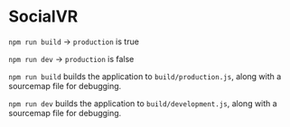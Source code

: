 # SocialVR

`npm run build` -> `production` is true

`npm run dev` -> `production` is false

`npm run build` builds the application to `build/production.js`, along with a sourcemap file for debugging.

`npm run dev` builds the application to `build/development.js`, along with a sourcemap file for debugging.